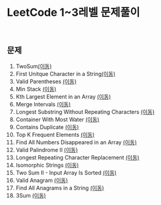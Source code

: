 # LeetCode 1~3레벨 문제풀이
<br/>

## 문제<br/>

1. TwoSum[(이동)](https://github.com/malvr00/Java-algorithm/tree/master/leetcode/step1)<br/>
2. First Unitque Character in a String[(이동)](https://github.com/malvr00/Java-algorithm/tree/master/leetcode/step2)<br/>
3. Valid Parentheses  [(이동)](https://github.com/malvr00/Java-algorithm/tree/master/leetcode/step3)<br/>
4. Min Stack  [(이동)](https://github.com/malvr00/Java-algorithm/tree/master/leetcode/step4)<br/>
5. Kth Largest Element in an Array [(이동)](https://github.com/malvr00/Java-algorithm/tree/master/leetcode/step5)<br/>
6. Merge Intervals [(이동)](https://github.com/malvr00/Java-algorithm/tree/master/leetcode/step6)<br/>
7. Longest Substring Without Repeating Characters [(이동)](https://github.com/malvr00/Java-algorithm/tree/master/leetcode/step7)<br/>
8. Container With Most Water [(이동)](https://github.com/malvr00/Java-algorithm/tree/master/leetcode/step8)<br/>
9. Contains Duplicate [(이동)](https://github.com/malvr00/Java-algorithm/tree/master/leetcode/step9)<br/>
10. Top K Frequent Elements [(이동)](https://github.com/malvr00/Java-algorithm/tree/master/leetcode/step10)<br/>
11. Find All Numbers Disappeared in an Array [(이동)](https://github.com/malvr00/Java-algorithm/tree/master/leetcode/step11)<br/>
12. Valid Palindrome II [(이동)](https://github.com/malvr00/Java-algorithm/tree/master/leetcode/step12)<br/>
13. Longest Repeating Character Replacement [(이동)](https://github.com/malvr00/Java-algorithm/tree/master/leetcode/step13)<br/> 
14. Isomorphic Strings [(이동)](https://github.com/malvr00/Java-algorithm/tree/master/leetcode/step14)<br/> 
15. Two Sum II - Input Array Is Sorted [(이동)](https://github.com/malvr00/Java-algorithm/tree/master/leetcode/step15)<br/> 
16. Valid Anagram [(이동)](https://github.com/malvr00/Java-algorithm/tree/master/leetcode/step16)<br/>
17. Find All Anagrams in a String [(이동)](https://github.com/malvr00/Java-algorithm/tree/master/leetcode/step17)<br/>
18. 3Sum [(이동)](https://github.com/malvr00/Java-algorithm/tree/master/leetcode/step18)<br/>
